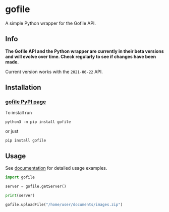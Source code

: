 # gofile

A simple Python wrapper for the Gofile API.

## Info

**The Gofile API and the Python wrapper are currently in their beta versions and will evolve over time. Check regularly to see if changes have been made.**

Current version works with the `2021-06-22` API.

## Installation

### [gofile PyPI page](https://pypi.org/project/gofile/)

To install run

    python3 -m pip install gofile

or just

    pip install gofile

## Usage

See [documentation](https://github.com/Coosta6915/gofile/wiki/) for detailed usage examples.

```py
import gofile

server = gofile.getServer()

print(server)

gofile.uploadFile("/home/user/documents/images.zip")
```
